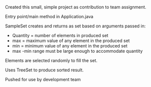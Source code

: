 Created this small, simple project as contribution to team assignment.

Entry point/main method in Application.java

SampleSet creates and returns as set based on arguments passed in:
   * Quantity = number of elements in produced set
   * max = maximum value of any element in the produced set
   * min = minimum value of any element in the produced set
   * max -min range must be large enough to accommodate quantity

Elements are selected randomly to fill the set.

Uses TreeSet to produce sorted result.

Pushed for use by development team